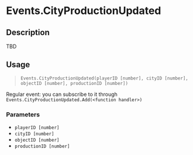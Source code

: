 # Events.CityProductionUpdated
## Description
TBD

## Usage
> `Events.CityProductionUpdated(playerID [number], cityID [number], objectID [number], productionID [number])`

Regular event: you can subscribe to it through `Events.CityProductionUpdated.Add(<function handler>)`

### Parameters
- `playerID [number]`
- `cityID [number]`
- `objectID [number]`
- `productionID [number]`
